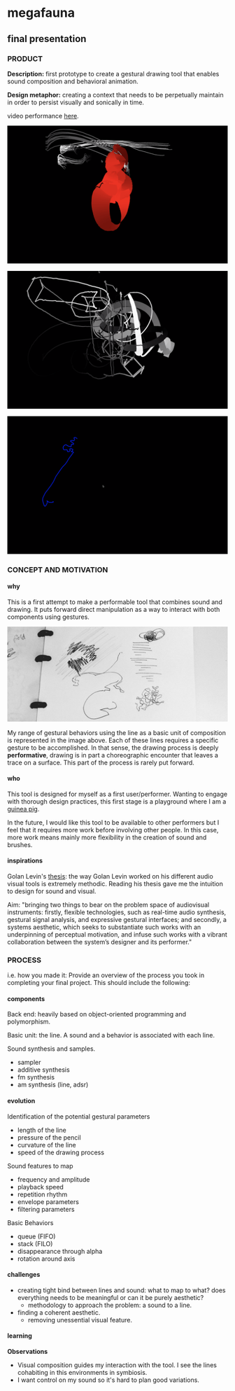# megafauna
## final presentation
### PRODUCT
**Description:** first prototype to create a gestural drawing tool that enables sound composition and behavioral animation.

**Design metaphor:** creating a context that needs to be perpetually maintain in order to persist visually and sonically in time.

video performance [here](https://vimeo.com/378214074).

![docu1](megafauna03.png)

![docu1](megafauna04.png)

![docu1](megafauna05.png)


### CONCEPT AND MOTIVATION
#### why
This is a first attempt to make a performable tool that combines sound and drawing. It puts forward direct manipulation as a way to interact with both components using gestures.

![gestures](gesture.png)

My range of gestural behaviors using the line as a basic unit of composition is represented in the image above. Each of these lines requires a specific gesture to be accomplished. In that sense, the drawing process is deeply **performative**, drawing is in part a choreographic encounter that leaves a trace on a surface. This part of the process is rarely put forward.

#### who

This tool is designed for myself as a first user/performer. Wanting to engage with thorough design practices, this first stage is a playground where I am a [guinea pig](https://upload.wikimedia.org/wikipedia/commons/f/fc/Two_Adult_Guinea_Pigs_%28cropped%29.jpg).

In the future, I would like this tool to be available to other performers but I feel that it requires more work before involving other people. In this case, more work means mainly more flexibility in the creation of sound and brushes.


#### inspirations

Golan Levin's [thesis](https://acg.media.mit.edu/people/golan/thesis/thesis300.pdf): the way Golan Levin worked on his different audio visual tools is extremely methodic. Reading his thesis gave me the intuition to design for sound and visual.

Aim: "bringing two things to bear on the problem space of audiovisual instruments: firstly, flexible technologies, such as real-time audio synthesis, gestural signal analysis, and expressive gestural interfaces; and secondly, a systems aesthetic, which seeks to substantiate such works with an underpinning of perceptual motivation, and infuse such works with a vibrant collaboration between the system’s designer and its performer."


### PROCESS
i.e. how you made it:
Provide an overview of the process you took in completing your final project. This should include the following:

#### components
Back end: heavily based on object-oriented programming and polymorphism.

Basic unit: the line.
A sound and a behavior is associated with each line.

Sound synthesis and samples.
- sampler
- additive synthesis
- fm synthesis
- am synthesis (line, adsr)

#### evolution
Identification of the potential gestural parameters
- length of the line
- pressure of the pencil
- curvature of the line
- speed of the drawing process

Sound features to map
- frequency and amplitude
- playback speed
- repetition rhythm
- envelope parameters
- filtering parameters

Basic Behaviors
- queue (FIFO)
- stack (FILO)
- disappearance through alpha
- rotation around axis

#### challenges
- creating tight bind between lines and sound: what to map to what? does everything needs to be meaningful or can it be purely aesthetic?
    - methodology to approach the problem: a sound to a line.
- finding a coherent aesthetic.
    - removing unessential visual feature.


#### learning
**Observations**

- Visual composition guides my interaction with the tool. I see the lines cohabiting in this environments in symbiosis.
- I want control on my sound so it's hard to plan good variations.
